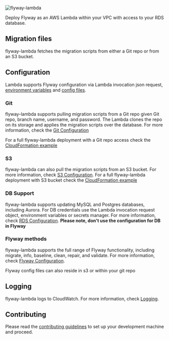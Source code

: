 ![flyway-lambda](https://github.com/Geekoosh/flyway-lambda/actions/workflows/github-actions-build.yaml/badge.svg)

Deploy Flyway as an AWS Lambda within your VPC with access to your RDS database.

## Migration files
flyway-lambda fetches the migration scripts from either a Git repo or from an S3 bucket.

## Configuration
Lambda supports Flyway configuration via Lambda invocation json request, [environment variables](https://flywaydb.org/documentation/envvars) and [config files](https://flywaydb.org/documentation/configfiles).

### Git
flyway-lambda supports pulling migration scripts from a Git repo given Git repo, branch name, username, and password.
The Lambda clones the repo on its storage and applies the migration scripts over the database.
For more information, check the [Git Configuration](https://github.com/Geekoosh/flyway-lambda/wiki/Git-Configuration)

For a full flyway-lambda deployment with a Git repo access check the [CloudFormation example](https://github.com/Geekoosh/flyway-lambda/tree/master/examples/flyway-git)

### S3
flyway-lambda can also pull the migration scripts from an S3 bucket. For more information, check [S3 Configuration](https://github.com/Geekoosh/flyway-lambda/wiki/S3-Configuration).
For a full flyway-lambda deployment with S3 bucket check the [CloudFormation example](https://github.com/Geekoosh/flyway-lambda/tree/master/examples/flyway-s3)

### DB Support
flyway-lambda supports updating MySQL and Postgres databases, including Aurora.
For DB credentials use the Lambda invocation request object, environment variables or secrets manager. For more information, check [RDS Configuration](https://github.com/Geekoosh/flyway-lambda/wiki/RDS-Configuration).
**Please note, don't use the configuration for DB in Flyway**

### Flyway methods
flyway-lambda supports the full range of Flyway functionality, including migrate, info, baseline, clean, repair, and validate.
For more information, check [Flyway Configuration](https://github.com/Geekoosh/flyway-lambda/wiki/Flyway-Configuration).

Flyway config files can also reside in s3 or within your git repo

## Logging
flyway-lambda logs to CloudWatch.
For more information, check [Logging](https://github.com/Geekoosh/flyway-lambda/wiki/Logging).

## Contributing
Please read the [contributing guidelines](CONTRIBUTING.md) to set up your development machine and proceed.